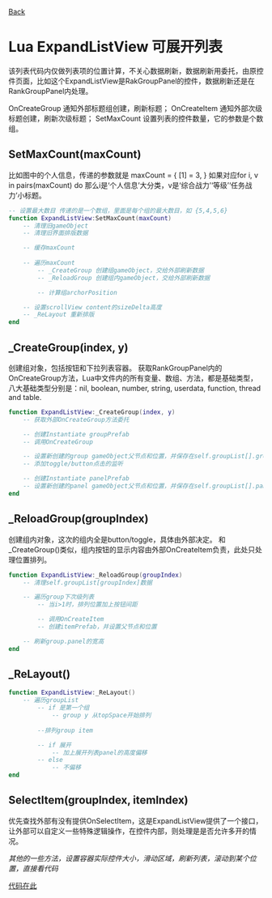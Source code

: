[Back](../index.md)

# Lua ExpandListView 可展开列表

该列表代码内仅做列表项的位置计算，不关心数据刷新，数据刷新用委托，由原控件页面，比如这个ExpandListView是RakGroupPanel的控件，数据刷新还是在RankGroupPanel内处理。

OnCreateGroup   通知外部标题组创建，刷新标题；
OnCreateItem    通知外部次级标题创建，刷新次级标题；
SetMaxCount     设置列表的控件数量，它的参数是个数组。

## SetMaxCount(maxCount)
比如图中的个人信息，传递的参数就是
maxCount = {
    [1] = 3,
}
如果对应for i, v in pairs(maxCount) do 那么i是‘个人信息’大分类，v是‘综合战力’‘等级’‘任务战力’小标题。

``` lua
-- 设置最大数目 传递的是一个数组，里面是每个组的最大数目，如 {5,4,5,6}
function ExpandListView:SetMaxCount(maxCount)
    -- 清理旧gameObject
    -- 清理旧界面排版数据

    -- 缓存maxCount
    
    -- 遍历maxCount
        -- _CreateGroup 创建组gameObject，交给外部刷新数据
        -- _ReloadGroup 创建组内gameObject，交给外部刷新数据

        -- 计算组archorPosition

    -- 设置scrollView content的sizeDelta高度
    -- _ReLayout 重新排版
end
```

## _CreateGroup(index, y)
创建组对象，包括按钮和下拉列表容器。
获取RankGroupPanel内的OnCreateGroup方法，Lua中文件内的所有变量、数组、方法，都是基础类型，八大基础类型分别是：nil, boolean, number, string, userdata, function, thread and table.

``` lua
function ExpandListView:_CreateGroup(index, y)
    -- 获取外部OnCreateGroup方法委托

    -- 创建Instantiate groupPrefab
    -- 调用OnCreateGroup

    -- 设置新创建的group gameObject父节点和位置，并保存在self.groupList[].group
    -- 添加toggle/button点击的监听

    -- 创建Instantiate panelPrefab
    -- 设置新创建的panel gameObject父节点和位置，并保存在self.groupList[].panel
end
```

## _ReloadGroup(groupIndex)
创建组内对象，这次的组内全是button/toggle，具体由外部决定。
和_CreateGroup()类似，组内按钮的显示内容由外部OnCreateItem负责，此处只处理位置排列。

``` lua
function ExpandListView:_ReloadGroup(groupIndex)
    -- 清理self.groupList[groupIndex]数据

    -- 遍历group下次级列表
        -- 当i>1时，排列位置加上按钮间距

        -- 调用OnCreateItem
        -- 创建itemPrefab，并设置父节点和位置

    -- 刷新group.panel的宽高
end
```

## _ReLayout()
``` lua
function ExpandListView:_ReLayout()
    -- 遍历groupList
        -- if 是第一个组
            -- group y 从topSpace开始排列
        
        --排列group item

        -- if 展开
            -- 加上展开列表panel的高度偏移
        -- else
            -- 不偏移
end
```

## SelectItem(groupIndex, itemIndex)
优先查找外部有没有提供OnSelectItem，这是ExpandListView提供了一个接口，让外部可以自定义一些特殊逻辑操作，在控件内部，则处理是是否允许多开的情况。

_其他的一些方法，设置容器实际控件大小，滑动区域，刷新列表，滚动到某个位置，直接看代码_

[代码在此](Lua/UIListView/ExpandListView.lua)